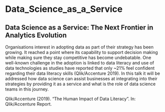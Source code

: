 # Data_Science_as_a_Service
## Data Science as a Service: The Next Frontier in Analytics Evolution

Organisations interest in adopting data as part of their strategy has been growing. It reached a point where its capability to support decision making while making sure they stay competitive has become undebatable. One well-known challenge in the adoption is linked to data literacy and use of data technologies as studies have reported that only ~21% feel confident regarding their data literacy skills (Qlik/Accenture 2019). In this talk it will be addressed how data science can assist businesses at integrating into their strategies by providing it as a service and what is the role of data science teams in this journey.

Qlik/Accenture (2019). “The Human Impact of Data Literacy”. In: Qlik/Accenture Report.
